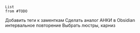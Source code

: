 ```dataview
List
from #TODO

```

Добавить теги к заменткам
Сделать аналог АНКИ в Obsidian интервальное повторение
Выбрать люстры, карниз